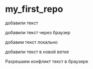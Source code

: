 # my_first_repo

добавили текст

добавили текст через браузер

добавим текст локально

добавили текст в новой ветке

Разрешаем конфликт текст в браузере
